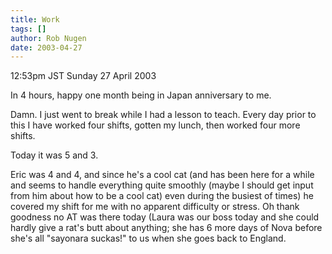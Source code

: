 ```yaml
---
title: Work
tags: []
author: Rob Nugen
date: 2003-04-27
---
```


<p class=date>12:53pm JST Sunday 27 April 2003</p>

<p>In 4 hours, happy one month being in Japan anniversary to me.</p>

<p>Damn.  I just went to break while I had a lesson to teach.  Every
day prior to this I have worked four shifts, gotten my lunch, then
worked four more shifts.</p>

<p>Today it was 5 and 3.</p>

<p>Eric was 4 and 4, and since he's a cool cat (and has been here for
a while and seems to handle everything quite smoothly (maybe I should
get input from him about how to be a cool cat) even during the busiest
of times) he covered my shift for me with no apparent difficulty or
stress.  Oh thank goodness no AT was there today (Laura was our boss
today and she could hardly give a rat's butt about anything; she has 6
more days of Nova before she's all "sayonara suckas!" to us when she
goes back to England.</p>
